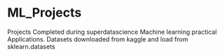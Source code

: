 # ML_Projects
Projects Completed during superdatascience Machine learning practical Applications.
Datasets downloaded from kaggle and load from sklearn.datasets
